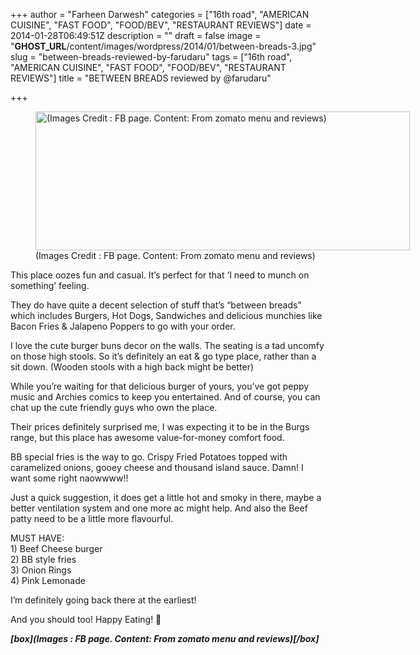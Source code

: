 +++
author = "Farheen Darwesh"
categories = ["16th road", "AMERICAN CUISINE", "FAST FOOD", "FOOD/BEV", "RESTAURANT REVIEWS"]
date = 2014-01-28T06:49:51Z
description = ""
draft = false
image = "__GHOST_URL__/content/images/wordpress/2014/01/between-breads-3.jpg"
slug = "between-breads-reviewed-by-farudaru"
tags = ["16th road", "AMERICAN CUISINE", "FAST FOOD", "FOOD/BEV", "RESTAURANT REVIEWS"]
title = "BETWEEN BREADS reviewed by @farudaru"

+++


<p><figure id="attachment_5610" aria-describedby="caption-attachment-5610" style="width: 599px" class="wp-caption aligncenter"><img loading="lazy" class="size-full wp-image-5610" alt="(Images Credit : FB page. Content: From zomato menu and reviews)" src="https://i1.wp.com/bandra.info/wp-content/uploads/2014/01/between-breads-3.jpg?resize=599%2C222&#038;ssl=1" width="599" height="222" srcset="https://i1.wp.com/bandra.info/wp-content/uploads/2014/01/between-breads-3.jpg?w=599&amp;ssl=1 599w, https://i1.wp.com/bandra.info/wp-content/uploads/2014/01/between-breads-3.jpg?resize=300%2C111&amp;ssl=1 300w" sizes="(max-width: 599px) 100vw, 599px" data-recalc-dims="1" /><figcaption id="caption-attachment-5610" class="wp-caption-text">(Images Credit : FB page. Content: From zomato menu and reviews)</figcaption></figure></p>
<p>This place oozes fun and casual. It&#8217;s perfect for that &#8216;I need to munch on something&#8217; feeling.</p>
<p>They do have quite a decent selection of stuff that&#8217;s &#8220;between breads&#8221; which includes Burgers, Hot Dogs, Sandwiches and delicious munchies like Bacon Fries &amp; Jalapeno Poppers to go with your order.</p>
<p>I love the cute burger buns decor on the walls. The seating is a tad uncomfy on those high stools. So it&#8217;s definitely an eat &amp; go type place, rather than a sit down. (Wooden stools with a high back might be better)</p>
<p>While you&#8217;re waiting for that delicious burger of yours, you&#8217;ve got peppy music and Archies comics to keep you entertained. And of course, you can chat up the cute friendly guys who own the place.</p>
<p>Their prices definitely surprised me, I was expecting it to be in the Burgs range, but this place has awesome value-for-money comfort food.</p>
<p>BB special fries is the way to go. Crispy Fried Potatoes topped with caramelized onions, gooey cheese and thousand island sauce. Damn! I want some right naowwww!!</p>
<p>Just a quick suggestion, it does get a little hot and smoky in there, maybe a better ventilation system and one more ac might help. And also the Beef patty need to be a little more flavourful.</p>
<p>MUST HAVE:<br />
1) Beef Cheese burger<br />
2) BB style fries<br />
3) Onion Rings<br />
4) Pink Lemonade</p>
<p>I&#8217;m definitely going back there at the earliest!</p>
<p>And you should too! Happy Eating! 🙂</p>
<p><strong><em>[box](Images : FB page. Content: From zomato menu and reviews)[/box] </em></strong></p>




